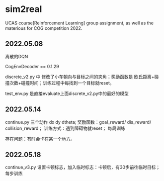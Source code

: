 # sim2real
UCAS course[Reinforcement Learning] group assignment, as well as  the materious for COG competition 2022.

## 2022.05.08
离散的DQN

CogEnvDecoder == 0.1.29

discrete_v2.py 中 修改了小车朝向与目标之间的夹角；奖励函数是 欧氏距离+碰撞次数+碰撞时间；训练过程中每找到一个目标就reset。

test_env.py 是直接evaluate上面discrete_v2.py中的最好的模型

## 2022.05.14

continue.py 三个动作 dx  dy  dtheta; 奖励函数：goal_reward/ dis_reward/ collision_reward； 训练方式：遇到障碍物就reset； 每局训练

存在问题：有时会卡在某一个地方。

## 2022.05.18

continue_v3.py 设置卡顿标志，加入临时标志：卡顿后，有30步前往临时目标； 每步训练


